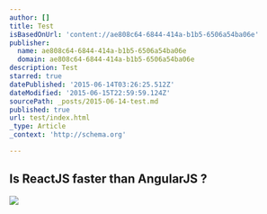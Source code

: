 ```yaml
---
author: []
title: Test
isBasedOnUrl: 'content://ae808c64-6844-414a-b1b5-6506a54ba06e'
publisher:
  name: ae808c64-6844-414a-b1b5-6506a54ba06e
  domain: ae808c64-6844-414a-b1b5-6506a54ba06e
description: Test
starred: true
datePublished: '2015-06-14T03:26:25.512Z'
dateModified: '2015-06-15T22:59:59.124Z'
sourcePath: _posts/2015-06-14-test.md
published: true
url: test/index.html
_type: Article
_context: 'http://schema.org'

---
```

<article style=""><h1>Is ReactJS faster than AngularJS ?</h1><p></p><img src="http://speed.examples.500tech.com/dog-dude-wait-what.jpg" /></article>